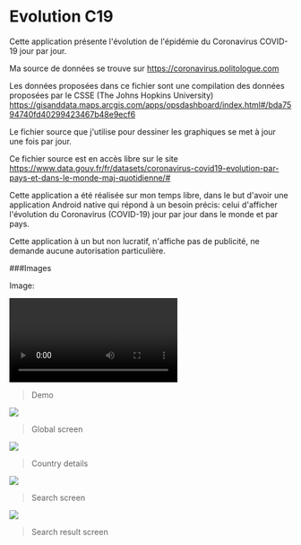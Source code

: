 
# Evolution C19

Cette application présente l'évolution de l'épidémie du Coronavirus COVID-19 jour par jour.

Ma source de données se trouve sur https://coronavirus.politologue.com

Les données proposées dans ce fichier sont une compilation des données proposées par le CSSE (The Johns Hopkins University) https://gisanddata.maps.arcgis.com/apps/opsdashboard/index.html#/bda7594740fd40299423467b48e9ecf6

Le fichier source que j'utilise pour dessiner les graphiques se met à jour une fois par jour.

Ce fichier source est en accès libre sur le site  https://www.data.gouv.fr/fr/datasets/coronavirus-covid19-evolution-par-pays-et-dans-le-monde-maj-quotidienne/#

Cette application a été réalisée sur mon temps libre, dans le but d'avoir une application Android native qui répond à
un besoin précis: celui d'afficher l'évolution du Coronavirus (COVID-19) jour par jour dans le monde et par pays.

Cette application à un but non lucratif, n'affiche pas de publicité, ne demande aucune autorisation particulière.


###Images

Image:

![](/screenshots/demo.mp4)

>Demo

![](/screenshots/global_screen.jpg)

> Global screen

![](/screenshots/france_screen.jpg)

> Country details

![](/screenshots/research_screen.jpg)

> Search screen

![](/screenshots/research_result_screen.jpg)

> Search result screen
